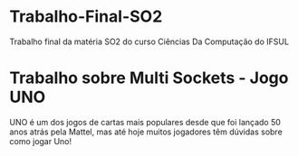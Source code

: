 # Trabalho-Final-SO2
Trabalho final da matéria SO2 do curso Ciências Da Computação do IFSUL

# Trabalho sobre Multi Sockets - Jogo UNO
UNO é um dos jogos de cartas mais populares desde que foi lançado 50 anos atrás pela
Mattel, mas até hoje muitos jogadores têm dúvidas sobre como jogar Uno!
